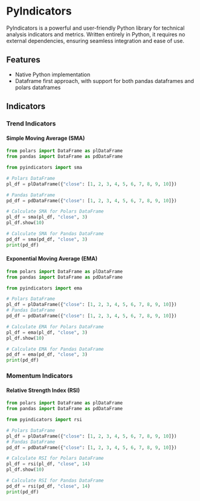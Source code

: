 # PyIndicators

PyIndicators is a powerful and user-friendly Python library for technical analysis indicators and metrics. Written entirely in Python, it requires no external dependencies, ensuring seamless integration and ease of use.

## Features

* Native Python implementation
* Dataframe first approach, with support for both pandas dataframes and polars dataframes

## Indicators

### Trend Indicators

#### Simple Moving Average (SMA)

```python
from polars import DataFrame as plDataFrame
from pandas import DataFrame as pdDataFrame

from pyindicators import sma

# Polars DataFrame
pl_df = plDataFrame({"close": [1, 2, 3, 4, 5, 6, 7, 8, 9, 10]})

# Pandas DataFrame
pd_df = pdDataFrame({"close": [1, 2, 3, 4, 5, 6, 7, 8, 9, 10]})

# Calculate SMA for Polars DataFrame
pl_df = sma(pl_df, "close", 3)
pl_df.show(10)

# Calculate SMA for Pandas DataFrame
pd_df = sma(pd_df, "close", 3)
print(pd_df)
```

#### Exponential Moving Average (EMA)

```python
from polars import DataFrame as plDataFrame
from pandas import DataFrame as pdDataFrame

from pyindicators import ema

# Polars DataFrame
pl_df = plDataFrame({"close": [1, 2, 3, 4, 5, 6, 7, 8, 9, 10]})
# Pandas DataFrame
pd_df = pdDataFrame({"close": [1, 2, 3, 4, 5, 6, 7, 8, 9, 10]})

# Calculate EMA for Polars DataFrame
pl_df = ema(pl_df, "close", 3)
pl_df.show(10)

# Calculate EMA for Pandas DataFrame
pd_df = ema(pd_df, "close", 3)
print(pd_df)
```

### Momentum Indicators

#### Relative Strength Index (RSI)

```python
from polars import DataFrame as plDataFrame
from pandas import DataFrame as pdDataFrame

from pyindicators import rsi

# Polars DataFrame
pl_df = plDataFrame({"close": [1, 2, 3, 4, 5, 6, 7, 8, 9, 10]})
# Pandas DataFrame
pd_df = pdDataFrame({"close": [1, 2, 3, 4, 5, 6, 7, 8, 9, 10]})

# Calculate RSI for Polars DataFrame
pl_df = rsi(pl_df, "close", 14)
pl_df.show(10)

# Calculate RSI for Pandas DataFrame
pd_df = rsi(pd_df, "close", 14)
print(pd_df)
```
